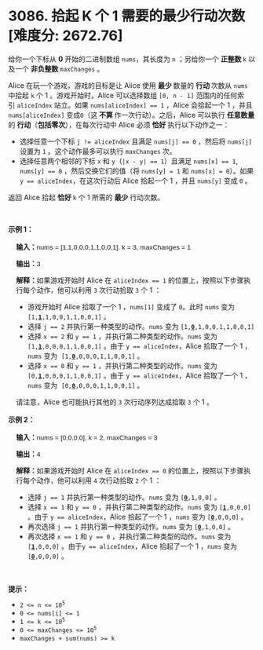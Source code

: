 # 3086. 拾起 K 个 1 需要的最少行动次数 [难度分: 2672.76]

<p>给你一个下标从 <strong>0</strong> 开始的二进制数组 <code>nums</code>，其长度为 <code>n</code> ；另给你一个 <strong>正整数 </strong><code>k</code> 以及一个 <strong>非负整数 </strong><code>maxChanges</code> 。</p>

<p>Alice 在玩一个游戏，游戏的目标是让&nbsp;Alice 使用 <strong>最少 </strong>数量的 <strong>行动 </strong>次数从 <code>nums</code> 中拾起 <code>k</code> 个 1 。游戏开始时，Alice 可以选择数组 <code>[0, n - 1]</code> 范围内的任何索引&nbsp;<code>aliceIndex</code> 站立。如果 <code>nums[aliceIndex] == 1</code> ，Alice 会拾起一个 1 ，并且 <code>nums[aliceIndex]</code> 变成<code>0</code>（这<strong> 不算 </strong>作一次行动）。之后，Alice 可以执行 <strong>任意数量</strong> 的 <strong>行动</strong>（<strong>包括</strong><strong>零次</strong>），在每次行动中&nbsp;Alice 必须 <strong>恰好 </strong>执行以下动作之一：</p>

<ul>
	<li>选择任意一个下标 <code>j != aliceIndex</code> 且满足 <code>nums[j] == 0</code> ，然后将 <code>nums[j]</code> 设置为 <code>1</code> 。这个动作最多可以执行 <code>maxChanges</code> 次。</li>
	<li>选择任意两个相邻的下标 <code>x</code> 和 <code>y</code>（<code>|x - y| == 1</code>）且满足 <code>nums[x] == 1</code>, <code>nums[y] == 0</code> ，然后交换它们的值（将 <code>nums[y] = 1</code> 和 <code>nums[x] = 0</code>）。如果 <code>y == aliceIndex</code>，在这次行动后&nbsp;Alice 拾起一个 1 ，并且 <code>nums[y]</code> 变成 <code>0</code> 。</li>
</ul>

<p>返回&nbsp;Alice 拾起 <strong>恰好 </strong><code>k</code> 个 1 所需的 <strong>最少 </strong>行动次数。</p>

<p>&nbsp;</p>

<p><strong class="example">示例 1：</strong></p>

<div class="example-block" style="border-color: var(--border-tertiary); border-left-width: 2px; color: var(--text-secondary); font-size: .875rem; margin-bottom: 1rem; margin-top: 1rem; overflow: visible; padding-left: 1rem;">
<p><strong>输入：</strong><span class="example-io" style="font-family: Menlo,sans-serif; font-size: 0.85rem;">nums = [1,1,0,0,0,1,1,0,0,1], k = 3, maxChanges = 1</span></p>

<p><strong>输出：</strong><span class="example-io" style="font-family: Menlo,sans-serif; font-size: 0.85rem;">3</span></p>

<p><strong>解释：</strong>如果游戏开始时&nbsp;Alice 在 <code>aliceIndex == 1</code> 的位置上，按照以下步骤执行每个动作，他可以利用 <code>3</code> 次行动拾取 <code>3</code> 个 1 ：</p>

<ul>
	<li>游戏开始时&nbsp;Alice 拾取了一个 1 ，<code>nums[1]</code> 变成了 <code>0</code>。此时 <code>nums</code> 变为 <code>[1,<strong><u>1</u></strong>,1,0,0,1,1,0,0,1]</code> 。</li>
	<li>选择 <code>j == 2</code> 并执行第一种类型的动作。<code>nums</code> 变为 <code>[1,<strong><u>0</u></strong>,1,0,0,1,1,0,0,1]</code></li>
	<li>选择 <code>x == 2</code> 和 <code>y == 1</code> ，并执行第二种类型的动作。<code>nums</code> 变为 <code>[1,<strong><u>1</u></strong>,0,0,0,1,1,0,0,1]</code> 。由于 <code>y == aliceIndex</code>，Alice 拾取了一个 1 ，<code>nums</code> 变为&nbsp; <code>[1,<strong><u>0</u></strong>,0,0,0,1,1,0,0,1]</code> 。</li>
	<li>选择 <code>x == 0</code> 和 <code>y == 1</code> ，并执行第二种类型的动作。<code>nums</code> 变为 <code>[0,<strong><u>1</u></strong>,0,0,0,1,1,0,0,1]</code> 。由于 <code>y == aliceIndex</code>，Alice 拾取了一个 1 ，<code>nums</code> 变为&nbsp; <code>[0,<strong><u>0</u></strong>,0,0,0,1,1,0,0,1]</code> 。</li>
</ul>

<p>请注意，Alice 也可能执行其他的 <code>3</code> 次行动序列达成拾取 <code>3</code> 个 1 。</p>
</div>

<p><strong class="example">示例 2：</strong></p>

<div class="example-block" style="border-color: var(--border-tertiary); border-left-width: 2px; color: var(--text-secondary); font-size: .875rem; margin-bottom: 1rem; margin-top: 1rem; overflow: visible; padding-left: 1rem;"><!-- 以下是示例内容的中文翻译，同时保留了原有的HTML格式和注释 -->
<p><strong>输入：</strong><span class="example-io" style="font-family: Menlo,sans-serif; font-size: 0.85rem;">nums = [0,0,0,0], k = 2, maxChanges = 3</span></p>

<p><strong>输出：</strong><span class="example-io" style="font-family: Menlo,sans-serif; font-size: 0.85rem;">4</span></p>

<p><strong>解释：</strong>如果游戏开始时&nbsp;Alice 在 <code>aliceIndex == 0</code> 的位置上，按照以下步骤执行每个动作，他可以利用 <code>4</code> 次行动拾取 <code>2</code> 个 1 ：</p>

<ul>
	<li>选择 <code>j == 1</code> 并执行第一种类型的动作。<code>nums</code> 变为 <code>[<strong><u>0</u></strong>,1,0,0]</code> 。</li>
	<li>选择 <code>x == 1</code> 和 <code>y == 0</code> ，并执行第二种类型的动作。<code>nums</code> 变为 <code>[<strong><u>1</u></strong>,0,0,0]</code> 。由于 <code>y == aliceIndex</code>，Alice 拾起了一个 1 ，<code>nums</code> 变为 <code>[<strong><u>0</u></strong>,0,0,0]</code> 。</li>
	<li>再次选择 <code>j == 1</code> 并执行第一种类型的动作。<code>nums</code> 变为 <code>[<strong><u>0</u></strong>,1,0,0]</code> 。</li>
	<li>再次选择 <code>x == 1</code> 和 <code>y == 0</code> ，并执行第二种类型的动作。<code>nums</code> 变为 <code>[<strong><u>1</u></strong>,0,0,0]</code> 。由于<code>y == aliceIndex</code>，Alice 拾起了一个 1 ，<code>nums</code> 变为 <code>[<strong><u>0</u></strong>,0,0,0]</code> 。</li>
</ul>
</div>

<p>&nbsp;</p>

<p><strong>提示：</strong></p>

<ul>
	<li><code>2 &lt;= n &lt;= 10<sup>5</sup></code></li>
	<li><code>0 &lt;= nums[i] &lt;= 1</code></li>
	<li><code>1 &lt;= k &lt;= 10<sup>5</sup></code></li>
	<li><code>0 &lt;= maxChanges &lt;= 10<sup>5</sup></code></li>
	<li><code>maxChanges + sum(nums) &gt;= k</code></li>
</ul>
